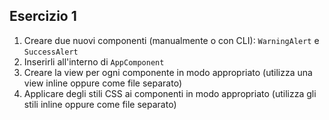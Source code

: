 ## Esercizio 1

1. Creare due nuovi componenti (manualmente o con CLI): `WarningAlert` e `SuccessAlert`
2. Inserirli all'interno di `AppComponent`
3. Creare la view per ogni componente in modo appropriato (utilizza una view inline oppure come file separato)
4. Applicare degli stili CSS ai componenti in modo appropriato (utilizza gli stili inline oppure come file separato)